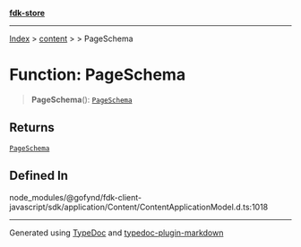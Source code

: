 [**fdk-store**](../../../README.md)
***

[Index](../../../API.md) > [content](../../README.md) > [<internal>](../README.md) > PageSchema

# Function: PageSchema

> **PageSchema**(): [`PageSchema`](../type-aliases/type-alias.PageSchema.md)

## Returns

[`PageSchema`](../type-aliases/type-alias.PageSchema.md)

## Defined In

node\_modules/@gofynd/fdk-client-javascript/sdk/application/Content/ContentApplicationModel.d.ts:1018

***
Generated using [TypeDoc](https://typedoc.org/) and [typedoc-plugin-markdown](https://www.npmjs.com/package/typedoc-plugin-markdown)
